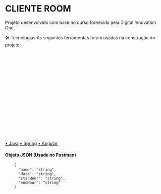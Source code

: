 # CLIENTE ROOM
Projeto desenvolvido com base no curso fornecido pela Digital Innovation One. 

<div>🛠 Tecnologias As seguintes ferramentas foram usadas na construção do projeto:</div>

<div style="margin-top: 300px;">
<a href="#">• Java</a>
<a href="#">• Spring</a>
<a href="#">• Angular</a>
</div>

  <h4>Objeto JSON (Usado no Postman)</h4>
  
````
	{
	  "name": "string",
	  "data": "string",
	  "starHour": "string",
	  "endHour": "string"
    }
````
